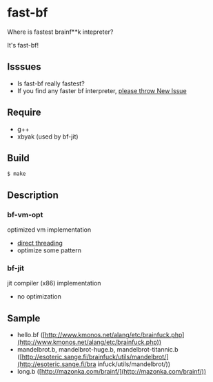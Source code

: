 # fast-bf

Where is fastest brainf**k intepreter?

It's fast-bf!

## Isssues
- Is fast-bf really fastest?
 - If you find any faster bf interpreter, [please throw New Issue](http://goo.gl/Xpidz)

## Require
- g++
- xbyak (used by bf-jit)

## Build
    $ make

## Description
### bf-vm-opt
optimized vm implementation

- [direct threading](http://en.wikipedia.org/wiki/Threaded_code#Direct_threading)
- optimize some pattern

### bf-jit
jit compiler (x86) implementation

- no optimization


## Sample
- hello.bf ([http://www.kmonos.net/alang/etc/brainfuck.php](http://www.kmonos.net/alang/etc/brainfuck.php))
- mandelbrot.b, mandelbrot-huge.b, mandelbrot-titannic.b ([http://esoteric.sange.fi/brainfuck/utils/mandelbrot/](http://esoteric.sange.fi/bra
infuck/utils/mandelbrot/))
- long.b ([http://mazonka.com/brainf/](http://mazonka.com/brainf/))

